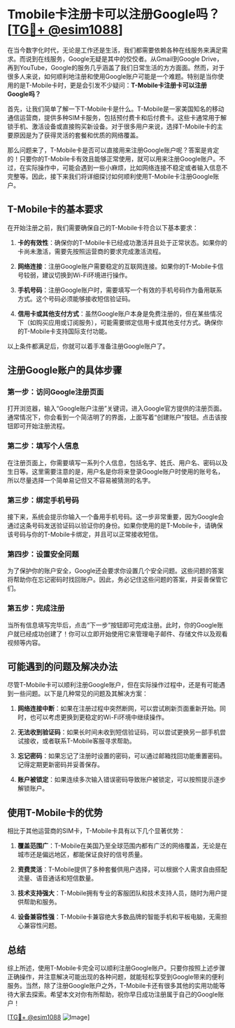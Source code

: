 # Tmobile卡注册卡可以注册Google吗？[[TG💪+ @esim1088](https://t.me/s/esim1088)]

在当今数字化时代，无论是工作还是生活，我们都需要依赖各种在线服务来满足需求。而说到在线服务，Google无疑是其中的佼佼者。从Gmail到Google Drive，再到YouTube，Google的服务几乎涵盖了我们日常生活的方方面面。然而，对于很多人来说，如何顺利地注册和使用Google账户可能是一个难题。特别是当你使用的是T-Mobile卡时，更是会引发不少疑问：**T-Mobile卡注册卡可以注册Google吗？**

首先，让我们简单了解一下T-Mobile卡是什么。T-Mobile是一家美国知名的移动通信运营商，提供多种SIM卡服务，包括预付费卡和后付费卡。这些卡通常用于解锁手机、激活设备或直接购买新设备。对于很多用户来说，选择T-Mobile卡的主要原因是为了获得灵活的套餐和优质的网络覆盖。

那么问题来了，T-Mobile卡是否可以直接用来注册Google账户呢？答案是肯定的！只要你的T-Mobile卡有效且能够正常使用，就可以用来注册Google账户。不过，在实际操作中，可能会遇到一些小麻烦，比如网络连接不稳定或者输入信息不完整等。因此，接下来我们将详细探讨如何顺利使用T-Mobile卡注册Google账户。

## T-Mobile卡的基本要求

在开始注册之前，我们需要确保自己的T-Mobile卡符合以下基本要求：

1. **卡的有效性**：确保你的T-Mobile卡已经成功激活并且处于正常状态。如果你的卡尚未激活，需要先按照运营商的要求完成激活流程。
   
2. **网络连接**：注册Google账户需要稳定的互联网连接。如果你的T-Mobile卡信号较弱，建议切换到Wi-Fi环境进行操作。

3. **手机号码**：注册Google账户时，需要填写一个有效的手机号码作为备用联系方式。这个号码必须能够接收短信验证码。

4. **信用卡或其他支付方式**：虽然Google账户本身是免费注册的，但在某些情况下（如购买应用或订阅服务），可能需要绑定信用卡或其他支付方式。确保你的T-Mobile卡支持国际支付功能。

以上条件都满足后，你就可以着手准备注册Google账户了。

## 注册Google账户的具体步骤

### 第一步：访问Google注册页面

打开浏览器，输入“Google账户注册”关键词，进入Google官方提供的注册页面。通常情况下，你会看到一个简洁明了的界面，上面写着“创建账户”按钮。点击该按钮即可开始注册流程。

### 第二步：填写个人信息

在注册页面上，你需要填写一系列个人信息，包括名字、姓氏、用户名、密码以及生日等。这里需要注意的是，用户名是你将来登录Google账户时使用的账号名，所以尽量选择一个简单易记但又不容易被猜测的名字。

### 第三步：绑定手机号码

接下来，系统会提示你输入一个备用手机号码。这一步非常重要，因为Google会通过这条号码发送验证码以验证你的身份。如果你使用的是T-Mobile卡，请确保该号码与你的T-Mobile卡绑定，并且可以正常接收短信。

### 第四步：设置安全问题

为了保护你的账户安全，Google还会要求你设置几个安全问题。这些问题的答案将帮助你在忘记密码时找回账户。因此，务必记住这些问题的答案，并妥善保管它们。

### 第五步：完成注册

当所有信息填写完毕后，点击“下一步”按钮即可完成注册。此时，你的Google账户就已经成功创建了！你可以立即开始使用它来管理电子邮件、存储文件以及观看视频等内容。

## 可能遇到的问题及解决办法

尽管T-Mobile卡可以顺利注册Google账户，但在实际操作过程中，还是有可能遇到一些问题。以下是几种常见的问题及其解决方案：

1. **网络连接中断**：如果在注册过程中突然断网，可以尝试刷新页面重新开始。同时，也可以考虑更换到更稳定的Wi-Fi环境中继续操作。

2. **无法收到验证码**：如果长时间未收到短信验证码，可以尝试更换另一部手机尝试接收，或者联系T-Mobile客服寻求帮助。

3. **忘记密码**：如果忘记了注册时设置的密码，可以通过邮箱找回功能重置密码。记得定期更新密码并妥善保存。

4. **账户被锁定**：如果连续多次输入错误密码导致账户被锁定，可以按照提示逐步解锁账户。

## 使用T-Mobile卡的优势

相比于其他运营商的SIM卡，T-Mobile卡具有以下几个显著优势：

1. **覆盖范围广**：T-Mobile在美国乃至全球范围内都有广泛的网络覆盖，无论是在城市还是偏远地区，都能保证良好的信号质量。

2. **资费灵活**：T-Mobile提供了多种套餐供用户选择，可以根据个人需求自由搭配流量、语音通话和短信数量。

3. **技术支持强大**：T-Mobile拥有专业的客服团队和技术支持人员，随时为用户提供帮助和服务。

4. **设备兼容性强**：T-Mobile卡兼容绝大多数品牌的智能手机和平板电脑，无需担心兼容性问题。

## 总结

综上所述，使用T-Mobile卡完全可以顺利注册Google账户。只要你按照上述步骤正确操作，并注意解决可能出现的各种问题，就能轻松享受到Google带来的便利服务。当然，除了注册Google账户之外，T-Mobile卡还有很多其他的实用功能等待大家去探索。希望本文对你有所帮助，祝你早日成功注册属于自己的Google账户！

[[TG💪+ @esim1088](https://t.me/s/esim1088) ![Image](https://i.postimg.cc/4NQfJmqS/Snipaste-2025-05-13-00-14-12.png)]